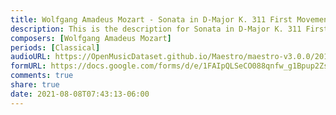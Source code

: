```yaml
---
title: Wolfgang Amadeus Mozart - Sonata in D-Major K. 311 First Movement (1)
description: This is the description for Sonata in D-Major K. 311 First Movement by Wolfgang Amadeus Mozart
composers: [Wolfgang Amadeus Mozart]
periods: [Classical]
audioURL: https://OpenMusicDataset.github.io/Maestro/maestro-v3.0.0/2011/MIDI-Unprocessed_07_R1_2011_MID--AUDIO_R1-D3_04_Track04_wav.midi
formURL: https://docs.google.com/forms/d/e/1FAIpQLSeCO088qnfw_g1Bpup2Zsk2f8aRRQAVCv5kkoERU4AJGazU_g/viewform
comments: true
share: true
date: 2021-08-08T07:43:13-06:00
---
```

